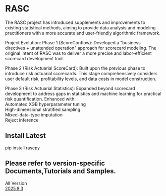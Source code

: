 # RASC

The RASC project has introduced supplements and improvements to existing statistical methods, aiming to provide data analysis and modeling practitioners with a more accurate and user-friendly algorithmic framework.

Project Evolution:
Phase 1 (ScoreConflow):
Developed a "business directives + unattended operation" approach for scorecard modeling. The original intent of RASC was to deliver a more precise and labor-efficient scorecard development tool.

Phase 2 (Risk Actuarial ScoreCard):
Built upon the previous phase to introduce risk actuarial scorecards. This stage comprehensively considers user default risk, profitability levels, and data costs in model construction.

Phase 3 (Risk Actuarial Statistics):
Expanded beyond scorecard development to address gaps in statistics and machine learning for practical risk quantification. Enhanced with:  
  Automated XGB hyperparameter tuning  
  High-dimensional stratified sampling  
  Mixed-data-type imputation  
  Reject inference  

## Install Latest
  pip install rascpy



##  Please refer to version-specific Documents,Tutorials and Samples.
All Version  
[2025.8.3](https://github.com/sifuHK/rasc/tree/main/2025.8.3)  
